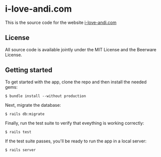 # i-love-andi.com

This is the source code for the website [i-love-andi.com](i-love-andi.com)

## License

All source code is available jointly under the MIT License and the Beerware 
License.

## Getting started

To get started with the app, clone the repo and then install the needed gems:

```
$ bundle install --without production
```

Next, migrate the database:

```
$ rails db:migrate
```

Finally, run the test suite to verify that eveything is working correctly:

```
$ rails test
```

If the test suite passes, you'll be ready to run the app in a local server:

```
$ rails server
```